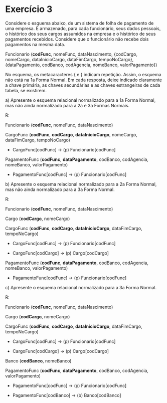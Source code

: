 # Exercício 3

Considere o esquema abaixo, de um sistema de folha de pagamento de uma empresa. É armazenado, para cada funcionário, seus dados pessoais, o histórico dos seus cargos assumidos na empresa e o histórico de seus pagamentos recebidos. Considere que o funcionário não recebe dois pagamentos na mesma data.

Funcionario (**codFunc**, nomeFunc, dataNascimento, {codCargo, nomeCargo, dataInicioCargo, dataFimCargo, tempoNoCargo}, {dataPagamento, codBanco, codAgencia, nomeBanco, valorPagamento}) 

No esquema, os metacaracteres { e } indicam repetição. Assim, o esquema não está na 1a Forma Normal. Em cada resposta, deixe indicado claramente a chave primária, as chaves secundárias e as chaves estrangeiras de cada tabela, se existirem. 

a) Apresente o esquema relacional normalizado para a 1a Forma Normal, mas não ainda normalizado para a 2a e 3a Formas Normais. 

R:

Funcionario (**codFunc**, nomeFunc, dataNascimento)

CargoFunc (**codFunc**, **codCargo**, **dataInicioCargo**, nomeCargo, dataFimCargo, tempoNoCargo)

* CargoFunc[codFunc] $\rightarrow$ (p) Funcionario[codFunc]

PagamentoFunc (**codFunc**, **dataPagamento**, codBanco, codAgencia, nomeBanco, valorPagamento)   

* PagamentoFunc[codFunc] $\rightarrow$ (p) Funcionario[codFunc]

b) Apresente o esquema relacional normalizado para a 2a Forma Normal, mas não ainda normalizado para a 3a Forma Normal. 

R:

Funcionario (**codFunc**, nomeFunc, dataNascimento)

Cargo (**codCargo**, nomeCargo)

CargoFunc (**codFunc**, **codCargo**, **dataInicioCargo**, dataFimCargo, tempoNoCargo)

* CargoFunc[codFunc] $\rightarrow$ (p) Funcionario[codFunc]

* CargoFunc[codCargo] $\rightarrow$ (p) Cargo[codCargo]

PagamentoFunc (**codFunc**, **dataPagamento**, codBanco, codAgencia, nomeBanco, valorPagamento)   

* PagamentoFunc[codFunc] $\rightarrow$ (p) Funcionario[codFunc]

c) Apresente o esquema relacional normalizado para a 3a Forma Normal.

R:

Funcionario (**codFunc**, nomeFunc, dataNascimento)

Cargo (**codCargo**, nomeCargo)

CargoFunc (**codFunc**, **codCargo**, **dataInicioCargo**, dataFimCargo, tempoNoCargo)

* CargoFunc[codFunc] $\rightarrow$ (p) Funcionario[codFunc]

* CargoFunc[codCargo] $\rightarrow$ (p) Cargo[codCargo]

Banco (**codBanco**, nomeBanco)

PagamentoFunc (**codFunc**, **dataPagamento**, codBanco, codAgencia, valorPagamento)   

* PagamentoFunc[codFunc] $\rightarrow$ (p) Funcionario[codFunc]

* PagamentoFunc[codBanco] $\rightarrow$ (b) Banco[codBanco]
